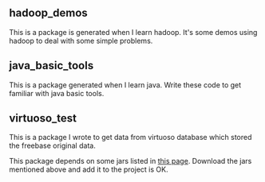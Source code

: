 ## hadoop_demos

This is a package is generated when I learn hadoop. It's some demos
using hadoop to deal with some simple problems.

## java_basic_tools

This is a package generated when I learn java.
Write these code to get familiar with java basic tools.

## virtuoso_test

This is a package I wrote to get data from virtuoso database which 
 stored the freebase original data. 
 
 This package depends on some jars listed in 
 [this page](http://docs.openlinksw.com/virtuoso/rdfnativestorageprovidersjena/).
 Download the jars mentioned above and add it to the project is 
 OK.
 